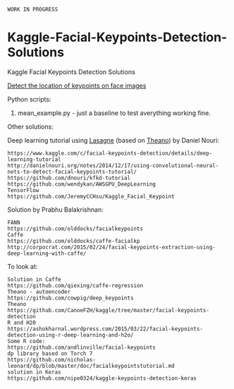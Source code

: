 `WORK IN PROGRESS`

# Kaggle-Facial-Keypoints-Detection-Solutions
Kaggle Facial Keypoints Detection Solutions

[Detect the location of keypoints on face images](https://www.kaggle.com/c/facial-keypoints-detection)

Python scripts:

1. mean_example.py - just a baseline to test averything working fine.



Other solutions:

Deep learning tutorial using [Lasagne](https://github.com/Lasagne/Lasagne) (based on [Theano](https://github.com/Theano/Theano)) by Daniel Nouri:
~~~
https://www.kaggle.com/c/facial-keypoints-detection/details/deep-learning-tutorial
http://danielnouri.org/notes/2014/12/17/using-convolutional-neural-nets-to-detect-facial-keypoints-tutorial/
https://github.com/dnouri/kfkd-tutorial
https://github.com/wendykan/AWSGPU_DeepLearning
TensorFlow
https://github.com/JeremyCCHsu/Kaggle_Facial_Keypoint
~~~

Solution by Prabhu Balakrishnan:
~~~
FANN
https://github.com/olddocks/facialkeypoints
Caffe
https://github.com/olddocks/caffe-facialkp
http://corpocrat.com/2015/02/24/facial-keypoints-extraction-using-deep-learning-with-caffe/
~~~

To look at:
~~~
Solution in Caffe
https://github.com/qiexing/caffe-regression
Theano - autoencoder
https://github.com/cowpig/deep_keypoints
Theano
https://github.com/CanoeFZH/kaggle/tree/master/facial-keypoints-detection
R and H20
https://ashokharnal.wordpress.com/2015/03/22/facial-keypoints-detection-using-r-deep-learning-and-h2o/
Some R code:
https://github.com/andlinville/facial-keypoints
dp library based on Torch 7
https://github.com/nicholas-leonard/dp/blob/master/doc/facialkeypointstutorial.md
solution in Keras
https://github.com/nipe0324/kaggle-keypoints-detection-keras
~~~
